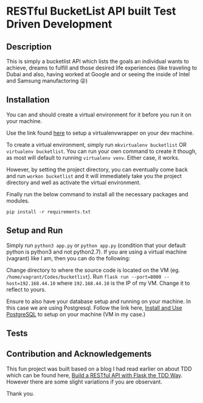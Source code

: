 # RESTful BucketList API built Test Driven Development

## Description
This is simply a bucketlist API which lists the goals an individual wants to achieve, dreams to fulfill and those desired life experiences (like traveling to Dubai and also, having worked at Google and or seeing the inside of Intel and Samsung manufactoring :stuck_out_tongue_winking_eye:)

## Installation
You can and should create a virtual environment for it before you run it on your machine.

Use the link found [here](https://virtualenvwrapper.readthedocs.io/en/latest/) to setup a virtualenvwrapper on your dev machine.

To create a virtual environment, simply run `mkvirtualenv bucketlist` OR `virtualenv bucketlist`. You can run your own command to create it though, as most will default to running `virtualenv venv`. Either case, it works.

However, by setting the project directory, you can eventually come back and run `workon bucketlist` and it will immediately take you the project directory and well as activate the virtual environment.

Finally run the below command to install all the necessary packages and modules. 

```
pip install -r requirements.txt
```

## Setup and Run
Simply run `python3 app.py` or `python app.py` (condition that your default python is python3 and not python2.7).
If you are using a virtual machine (vagrant) like I am, then you can do the following:

Change directory to where the source code is located on the VM (eg. `/home/vagrant/Codes/bucketlist`).
Run `flask run --port=8000 --host=192.168.44.10` where `192.168.44.10` is the IP of my VM. Change it to reflect to yours.

Ensure to also have your database setup and running on your machine. In this case we are using Postgresql. Follow the link here, [Install and Use PostgreSQL](https://www.digitalocean.com/community/tutorials/how-to-install-and-use-postgresql-on-ubuntu-18-04) to setup on your machine (VM in my case.)

## Tests

## Contribution and Acknowledgements

This fun project was built based on a blog I had read earlier on about TDD which can be found here, [Build a RESTful API with Flask the TDD Way](https://scotch.io/tutorials/build-a-restful-api-with-flask-the-tdd-way). However there are some slight variations if you are observant.

Thank you.